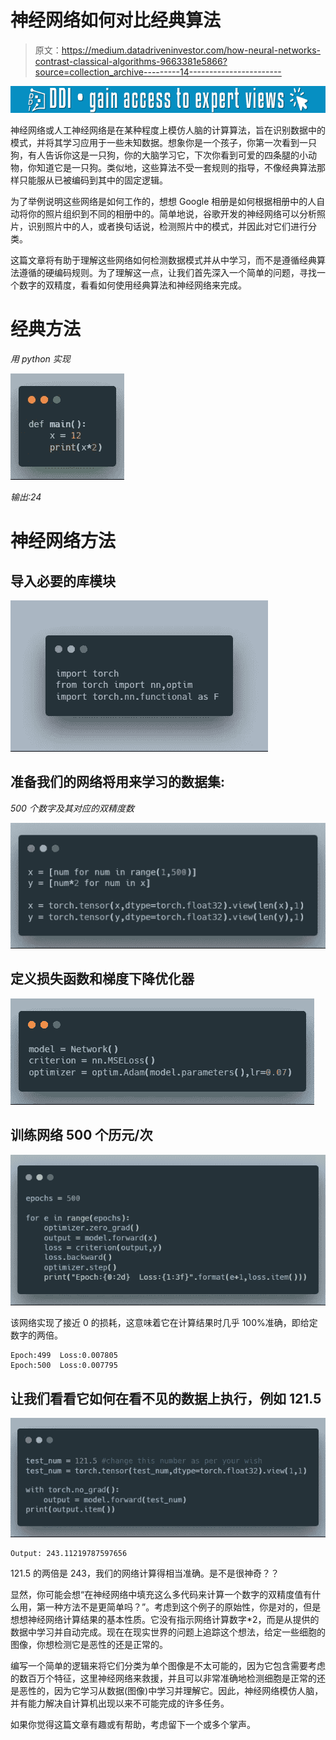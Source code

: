 # 神经网络如何对比经典算法

> 原文：<https://medium.datadriveninvestor.com/how-neural-networks-contrast-classical-algorithms-9663381e5866?source=collection_archive---------14----------------------->

[![](img/7d2912091cd26a584b4eb9263ee51923.png)](http://www.track.datadriveninvestor.com/1B9E)

神经网络或人工神经网络是在某种程度上模仿人脑的计算算法，旨在识别数据中的模式，并将其学习应用于一些未知数据。想象你是一个孩子，你第一次看到一只狗，有人告诉你这是一只狗，你的大脑学习它，下次你看到可爱的四条腿的小动物，你知道它是一只狗。类似地，这些算法不受一套规则的指导，不像经典算法那样只能服从已被编码到其中的固定逻辑。

为了举例说明这些网络是如何工作的，想想 Google 相册是如何根据相册中的人自动将你的照片组织到不同的相册中的。简单地说，谷歌开发的神经网络可以分析照片，识别照片中的人，或者换句话说，检测照片中的模式，并因此对它们进行分类。

这篇文章将有助于理解这些网络如何检测数据模式并从中学习，而不是遵循经典算法遵循的硬编码规则。为了理解这一点，让我们首先深入一个简单的问题，寻找一个数字的双精度，看看如何使用经典算法和神经网络来完成。

# 经典方法

*用 python 实现*

![](img/b78e4c4c157614ceb3017efa224c8d2e.png)

*输出:24*

# 神经网络方法

## 导入必要的库模块

![](img/5c25dbf825fb134aa4df0cf249bfc8df.png)

## 准备我们的网络将用来学习的数据集:

*500 个数字及其对应的双精度数*

![](img/4966fee0f42cdf5a903dff21774eaf99.png)

## 定义损失函数和梯度下降优化器

![](img/f18796d191632d848127956056551794.png)

## 训练网络 500 个历元/次

![](img/88561b2cfe092b30ffdd8f17a9abc0f5.png)

该网络实现了接近 0 的损耗，这意味着它在计算结果时几乎 100%准确，即给定数字的两倍。

```
Epoch:499  Loss:0.007805
Epoch:500  Loss:0.007795
```

## 让我们看看它如何在看不见的数据上执行，例如 121.5

![](img/ffb35be23580ec36e3b78820419116c6.png)

```
Output: 243.11219787597656
```

121.5 的两倍是 243，我们的网络计算得相当准确。是不是很神奇？？

显然，你可能会想“在神经网络中填充这么多代码来计算一个数字的双精度值有什么用，第一种方法不是更简单吗？”。考虑到这个例子的原始性，你是对的，但是想想神经网络计算结果的基本性质。它没有指示网络计算数字*2，而是从提供的数据中学习并自动完成。现在在现实世界的问题上追踪这个想法，给定一些细胞的图像，你想检测它是恶性的还是正常的。

编写一个简单的逻辑来将它们分类为单个图像是不太可能的，因为它包含需要考虑的数百万个特征，这里神经网络来救援，并且可以非常准确地检测细胞是正常的还是恶性的，因为它学习从数据(图像)中学习并理解它。因此，神经网络模仿人脑，并有能力解决自计算机出现以来不可能完成的许多任务。

如果你觉得这篇文章有趣或有帮助，考虑留下一个或多个掌声。